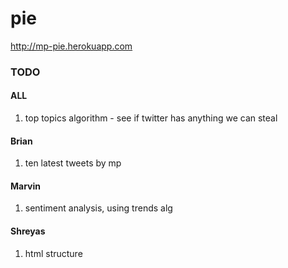 pie
===

http://mp-pie.herokuapp.com

### TODO ###

#### ALL ####

1. top topics algorithm - see if twitter has anything we can steal

#### Brian ####

1. ten latest tweets by mp

#### Marvin ####

1. sentiment analysis, using trends alg

#### Shreyas ####

1. html structure
